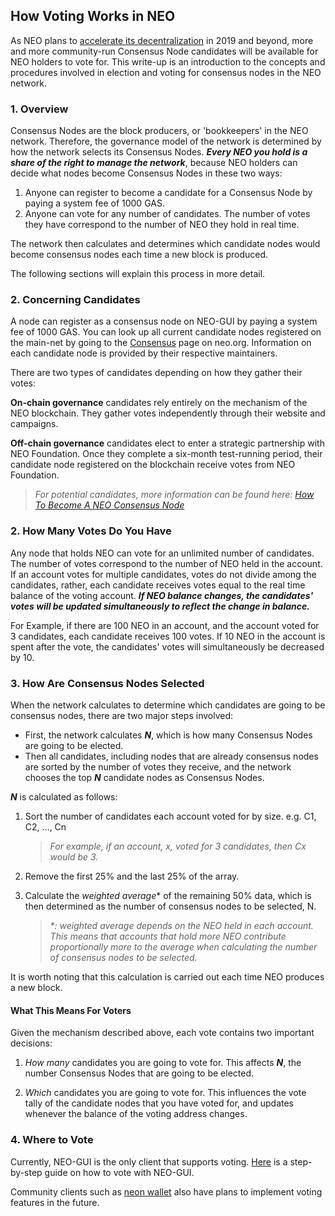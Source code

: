 ## How Voting Works in NEO

As NEO plans to [accelerate its decentralization](https://neo.org/blog/details/4125) in 2019 and beyond, more and more community-run Consensus Node candidates will be available for NEO holders to vote for. This write-up is an introduction to the concepts and procedures involved in election and voting for consensus nodes in the NEO network.

### 1. Overview

Consensus Nodes are the block producers, or 'bookkeepers' in the NEO network. Therefore, the governance model of the network is determined by how the network selects its Consensus Nodes. ***Every NEO you hold is a share of the right to manage the network***, because NEO holders can decide what nodes become Consensus Nodes in these two ways:

1. Anyone can register to become a candidate for a Consensus Node by paying a system fee of 1000 GAS.
2. Anyone can vote for any number of candidates. The number of votes they have correspond to the number of NEO they hold in real time.

The network then calculates and determines which candidate nodes would become consensus nodes each time a new block is produced.

The following sections will explain this process in more detail.

### 2. Concerning Candidates 

A node can register as a consensus node on NEO-GUI by paying a system fee of 1000 GAS. You can look up all current candidate nodes registered on the main-net by going to the [Consensus](https://neo.org/consensus) page on neo.org. Information on each candidate node is provided by their respective maintainers. 

There are two types of candidates depending on how they gather their votes:

**On-chain governance** candidates rely entirely on the mechanism of the NEO blockchain. They gather votes independently through their website and campaigns. 

**Off-chain governance** candidates elect to enter a strategic partnership with NEO Foundation. Once they complete a six-month test-running period, their candidate node registered on the blockchain receive votes from NEO Foundation. 

> *For potential candidates, more information can be found here: [How To Become A NEO Consensus Node](https://neo-ngd.github.io/reference/How-To-Become-NEO-Consensus-Node.html)*

### 2. How Many Votes Do You Have

Any node that holds NEO can vote for an unlimited number of candidates. The number of votes correspond to the number of NEO held in the account. If an account votes for multiple candidates, votes do not divide among the candidates, rather, each candidate receives votes equal to the real time balance of the voting account. ***If NEO balance changes, the candidates' votes will be updated simultaneously to reflect the change in balance.*** 

For Example, if there are 100 NEO in an account, and the account voted for 3 candidates, each candidate receives 100 votes. If 10 NEO in the account is spent after the vote, the candidates' votes will simultaneously be decreased by 10. 

### 3. How Are Consensus Nodes Selected

When the network calculates to determine which candidates are going to be consensus nodes, there are two major steps involved: 

- First, the network calculates ***N***, which is how many Consensus Nodes are going to be elected. 
- Then all candidates, including nodes that are already consensus nodes are sorted by the number of votes they receive, and the network chooses the top ***N*** candidate nodes as Consensus Nodes. 

***N*** is calculated as follows: 

1. Sort the number of candidates each account voted for by size. e.g. C1, C2, ..., Cn

   > *For example, if an account, x, voted for 3 candidates, then Cx would be 3.*

2. Remove the first 25% and the last 25% of the array. 

3. Calculate the *weighted average*\* of the remaining 50% data, which is then determined as the number of consensus nodes to be selected, N. 

   > *\*: weighted average depends on the NEO held in each account. This means that accounts that hold more NEO contribute proportionally more to the average when calculating the number of consensus nodes to be selected.* 

It is worth noting that this calculation is carried out each time NEO produces a new block. 

#### What This Means For Voters

Given the mechanism described above, each vote contains two important decisions: 

1) *How many* candidates you are going to vote for. This affects ***N***, the number Consensus Nodes that are going to be elected. 

2) *Which* candidates you are going to vote for. This influences the vote tally of the candidate nodes that you have voted for, and updates whenever the balance of the voting address changes. 

### 4. Where to Vote 

Currently, NEO-GUI is the only client that supports voting. [Here](https://neo-ngd.github.io/reference/How-To-Become-NEO-Consensus-Nodev1.5.html#421-voting-with-neo-gui) is a step-by-step guide on how to vote with NEO-GUI. 

Community clients such as [neon wallet](https://github.com/CityOfZion/neon-wallet/releases) also have plans to implement voting features in the future. 